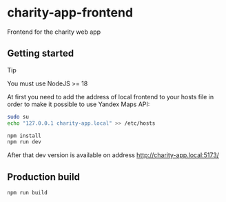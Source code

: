 # charity-app-frontend

Frontend for the charity web app

## Getting started

> [!TIP]
> You must use NodeJS >= 18

At first you need to add the address of local frontend to your hosts file in order to make it possible to use Yandex Maps API:

```bash
sudo su
echo "127.0.0.1 charity-app.local" >> /etc/hosts
```

```bash
npm install
npm run dev
```

After that dev version is available on address http://charity-app.local:5173/

## Production build

```
npm run build
```
